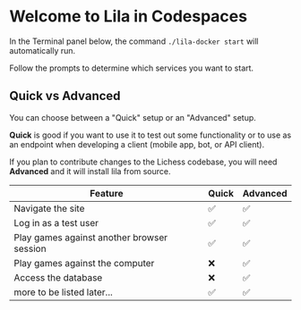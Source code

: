 # Welcome to Lila in Codespaces

In the Terminal panel below, the command `./lila-docker start` will automatically run.

Follow the prompts to determine which services you want to start.

## Quick vs Advanced

You can choose between a "Quick" setup or an "Advanced" setup.

**Quick** is good if you want to use it to test out some functionality or to use as an endpoint when developing a client (mobile app, bot, or API client).

If you plan to contribute changes to the Lichess codebase, you will need **Advanced** and it will install lila from source.

| Feature                                    | Quick | Advanced |
| ------------------------------------------ | ----- | -------- |
| Navigate the site                          | ✅    | ✅       |
| Log in as a test user                      | ✅    | ✅       |
| Play games against another browser session | ✅    | ✅       |
| Play games against the computer            | ❌    | ✅       |
| Access the database                        | ❌    | ✅       |
| more to be listed later...                 | ✅    | ✅       |
